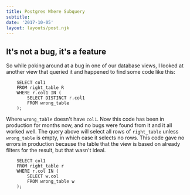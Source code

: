 ```yaml
---
title: Postgres Where Subquery
subtitle: 
date: '2017-10-05'
layout: layouts/post.njk
---
```


## It's not a bug, it's a feature

So while poking around at a bug in one of our database views, I looked at
another view that queried it and happened to find some code like this:

```
    SELECT col1
    FROM right_table R
    WHERE r.col1 IN (
        SELECT DISTINCT r.col1
        FROM wrong_table
    );
```

Where `wrong_table` doesn't have `col1`. Now this code has been in production
for months now, and no bugs were found from it and it all worked well. The
query above will select all rows of `right_table` unless `wrong_table` is
empty, in which case it selects no rows. This code gave no errors in
production because the table that the view is based on already filters for the
result, but that wasn't ideal.

```
    SELECT col1
    FROM right_table r
    WHERE r.col IN (
        SELECT w.col
        FROM wrong_table w
    );
```